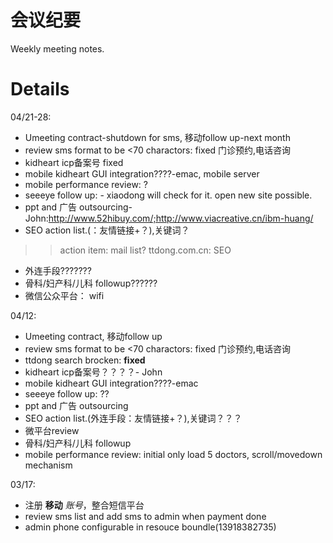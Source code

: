 # 会议纪要 #

Weekly meeting notes.


# Details #

04/21-28:
  * Umeeting contract-shutdown for sms,    移动follow up-next month
  * review sms  format to be <70 charactors: fixed 门诊预约,电话咨询
  * kidheart icp备案号 fixed
  * mobile kidheart GUI integration????-emac, mobile server
  * mobile performance review: ?
  * seeeye follow up: - xiaodong will check for it. open new site possible.
  * ppt and 广告 outsourcing-John:http://www.52hibuy.com/;http://www.viacreative.cn/ibm-huang/
  * SEO action list.(：友情链接+？),关键词？
> > action item: mail list?
> > ttdong.com.cn: SEO
  * 外连手段???????
  * 骨科/妇产科/儿科 followup??????
  * 微信公众平台： wifi


04/12:
  * Umeeting contract, 移动follow up
  * review sms  format to be <70 charactors: fixed 门诊预约,电话咨询
  * ttdong search brocken: **fixed**
  * kidheart icp备案号？？？？- John
  * mobile kidheart GUI integration????-emac
  * seeeye follow up: ??
  * ppt and 广告 outsourcing
  * SEO action list.(外连手段：友情链接+？),关键词？？？
  * 微平台review
  * 骨科/妇产科/儿科 followup
  * mobile performance review: initial only load 5 doctors, scroll/movedown mechanism

03/17:
  * 注册 **移动** _账号_，整合短信平台
  * review sms list and add sms to admin when payment done
  * admin phone configurable in resouce boundle(13918382735)